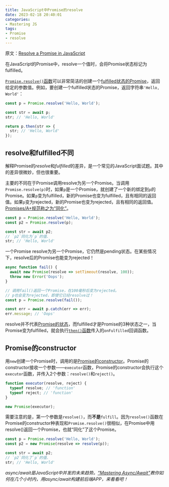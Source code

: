 ```yaml
---
title: JavaScript中Promise的resolve
date: 2023-02-18 20:40:01
categories:
- Mastering JS
tags:
- Promise
- resolve
---
```


原文：[Resolve a Promise in JavaScript](https://masteringjs.io/tutorials/fundamentals/promise-resolve)

在JavaScript的Promise中，resolve一个值时，会将Promise状态标记为fulfilled。

<!-- more -->

[`Promise.resolve()`函数](https://developer.mozilla.org/en-US/docs/Web/JavaScript/Reference/Global_Objects/Promise/resolve)可以非常简洁的创建一个[fulfilled状态的Promise](https://masteringjs.io/tutorials/fundamentals/promise#promises-as-state-machines)，返回给定的参数值。例如，要创建一个fulfilled状态的Promise，返回字符串`'Hello, World'`：

```javascript
const p = Promise.resolve('Hello, World');

const str = await p;
str; // 'Hello, World'

return p.then(str => {
  str; // 'Hello, World'
});
```

## resolve和fulfilled不同

解释Promise的*resolve*和*fulfilled*的差异，是一个常见的JavaScript面试题。其中的差异很微妙，但也很重要。

主要的不同在于Promise调用resolve为另一个Promise。当调用`Promise.resolve(p)`时，如果`p`是一个Promise，就创建了一个新的绑定到`p`的Promise。如果`p`变为fulfilled，新的Promise也变为fulfilled，且有相同的返回值。如果`p`变为rejected，新的Promise也变为rejected，且有相同的返回值。[Promises/A+规范称之为“同化”](https://promisesaplus.com/#the-promise-resolution-procedure)。

```javascript
const p = Promise.resolve('Hello, World');
const p2 = Promise.resolve(p);

const str = await p2;
// `p2`同化为`p`的值.
str; // 'Hello, World'
```

一个Promise resolve为另一个Promise，它仍然是pending状态。在某些情况下，resolve后的Promise也能变为rejected！

```javascript
async function fail() {
  await new Promise(resolve => setTimeout(resolve, 100));
  throw new Error('Oops');
}

// 调用fail()返回一个Promise，在100毫秒后变为rejected。
// p也会变为rejected，即使它已经resolve过！
const p = Promise.resolve(fail());

const err = await p.catch(err => err);
err.message; // 'Oops'
```

resolve并不代表[Promise的状态](https://masteringjs.io/tutorials/fundamentals/promise#promises-as-state-machines)，而fulfilled才是Promise的3种状态之一，当Promise变为fulfilled，就会执行[`then()`函数](https://masteringjs.io/tutorials/fundamentals/then)传入的`onFulfilled`回调函数。

## Promise的constructor

用`new`创建一个Promise时，调用的是[Promise的constructor](https://developer.mozilla.org/en-US/docs/Web/JavaScript/Reference/Global_Objects/Promise)。Promise的constructor接收一个参数——`executor`函数，Promise的constructor会执行这个`executor`函数，并传入2个参数：`resolve()`和`reject()`。

```javascript
function executor(resolve, reject) {
  typeof resolve; // 'function'
  typeof reject; // 'function'
}

new Promise(executor);
```

需要注意的是，第一个参数是`resolve()`，而**不是**`fulfill`。因为`resolve()`函数在Promise的constructor种表现和`Promise.resolve()`很相似，在Promise中用resolve()返回一个Promise，也就“同化”了这个Promise。

```javascript
const p = Promise.resolve('Hello, World');
const p2 = new Promise(resolve => resolve(p));

const str = await p2;
// `p2`同化了`p`的值.
str; // 'Hello, World'
```

*async/await是JavaScript中并发的未来趋势。[“Mastering Async/Await”](http://asyncawait.net/)教你如何在几个小时内，用async/await构建前后端APP，来看看吧！*
